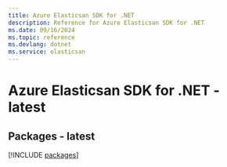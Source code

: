 ```yaml
---
title: Azure Elasticsan SDK for .NET
description: Reference for Azure Elasticsan SDK for .NET
ms.date: 09/16/2024
ms.topic: reference
ms.devlang: dotnet
ms.service: elasticsan
---
```

# Azure Elasticsan SDK for .NET - latest
## Packages - latest
[!INCLUDE [packages](elasticsan-index.md)]